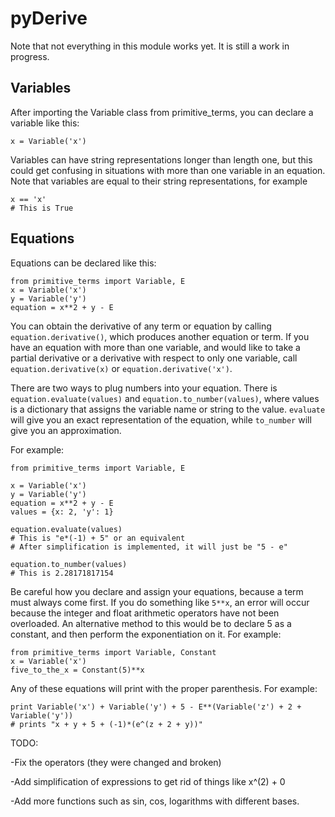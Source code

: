 # pyDerive
Note that not everything in this module works yet. It is still a work in progress.

## Variables

After importing the Variable class from primitive_terms, you can declare a variable like this:
```
x = Variable('x')
```
Variables can have string representations longer than length one, but this could get confusing in situations with more than one variable in an equation.
Note that variables are equal to their string representations, for example
```
x == 'x'
# This is True
```

## Equations

Equations can be declared like this:
```
from primitive_terms import Variable, E
x = Variable('x')
y = Variable('y')
equation = x**2 + y - E
```

You can obtain the derivative of any term or equation by calling `equation.derivative()`, which produces another equation or term. If you have an equation with more than one variable, and would like to take a partial derivative or a derivative with respect to only one variable, call `equation.derivative(x)` or `equation.derivative('x')`.

There are two ways to plug numbers into your equation. There is `equation.evaluate(values)` and `equation.to_number(values)`, where values is a dictionary that assigns the variable name or string to the value. `evaluate` will give you an exact representation of the equation, while `to_number` will give you an approximation.

For example:
```
from primitive_terms import Variable, E

x = Variable('x')
y = Variable('y')
equation = x**2 + y - E
values = {x: 2, 'y': 1}

equation.evaluate(values)
# This is "e*(-1) + 5" or an equivalent
# After simplification is implemented, it will just be "5 - e"

equation.to_number(values)
# This is 2.28171817154
```

Be careful how you declare and assign your equations, because a term must always come first. If you do something like `5**x`, an error will occur because the integer and float arithmetic operators have not been overloaded. An alternative method to this would be to declare 5 as a constant, and then perform the exponentiation on it. For example:
```
from primitive_terms import Variable, Constant
x = Variable('x')
five_to_the_x = Constant(5)**x
```

Any of these equations will print with the proper parenthesis. For example:
```
print Variable('x') + Variable('y') + 5 - E**(Variable('z') + 2 + Variable('y'))
# prints "x + y + 5 + (-1)*(e^(z + 2 + y))"
```

TODO:

-Fix the operators (they were changed and broken)

-Add simplification of expressions to get rid of things like x^(2) + 0

-Add more functions such as sin, cos, logarithms with different bases.
